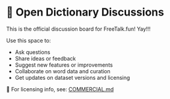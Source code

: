 # 💬 Open Dictionary Discussions

This is the official discussion board for FreeTalk.fun! Yay!!!

Use this space to:
- Ask questions
- Share ideas or feedback
- Suggest new features or improvements
- Collaborate on word data and curation
- Get updates on dataset versions and licensing

📜 For licensing info, see: [COMMERCIAL.md](https://github.com/your-org/open-dictionary/blob/main/COMMERCIAL.md)
